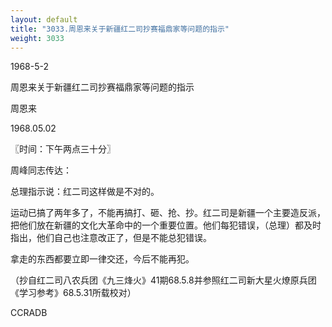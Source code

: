 ```yaml
---
layout: default
title: "3033.周恩来关于新疆红二司抄赛福鼎家等问题的指示"
weight: 3033
---
```


1968-5-2

周恩来关于新疆红二司抄赛福鼎家等问题的指示

周恩来

1968.05.02

〖时间：下午两点三十分〗

周峰同志传达：

总理指示说：红二司这样做是不对的。

运动已搞了两年多了，不能再搞打、砸、抢、抄。红二司是新疆一个主要造反派，把他们放在新疆的文化大革命中的一个重要位置。他们每犯错误，（总理）都及时指出，他们自己也注意改正了，但是不能总犯错误。

拿走的东西都要立即一律交还，今后不能再犯。

（抄自红二司八农兵团《九三烽火》41期68.5.8并参照红二司新大星火燎原兵团《学习参考》68.5.31所载校对）

CCRADB

